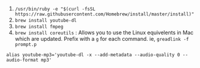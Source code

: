 1. `/usr/bin/ruby -e "$(curl -fsSL https://raw.githubusercontent.com/Homebrew/install/master/install)"`
2. `brew install youtube-dl`
3. `brew install fmpeg`
4. `brew install coreutils` : Allows you to use the Linux equivelents in Mac which are updated. Prefix with a `g` for each command. ie, `greadlink -f prompt.p`

```
alias youtube-mp3='youtube-dl -x --add-metadata --audio-quality 0 --audio-format mp3'
```
